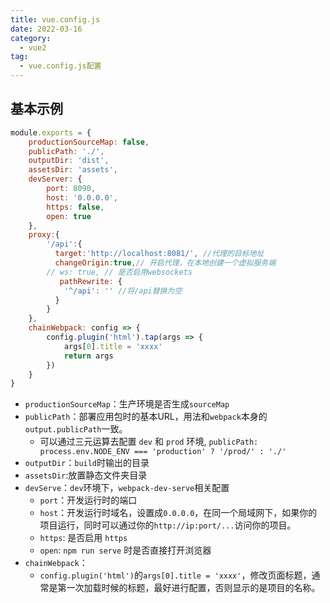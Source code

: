 ```yaml
---
title: vue.config.js
date: 2022-03-16
category:
  - vue2
tag:
  - vue.config.js配置
---
```



## 基本示例
```js
module.exports = {
    productionSourceMap: false,
    publicPath: './',
    outputDir: 'dist',
    assetsDir: 'assets',
    devServer: {
        port: 8090,
        host: '0.0.0.0',
        https: false,
        open: true
    },
    proxy:{
        '/api':{
          target:'http://localhost:8081/', //代理的目标地址
          changeOrigin:true,// 开启代理，在本地创建一个虚拟服务端
        // ws: true, // 是否启用websockets
           pathRewrite: {
            '^/api': '' //将/api替换为空
          }
        }
    },
    chainWebpack: config => {
        config.plugin('html').tap(args => {
            args[0].title = 'xxxx'
            return args
        })
    }
}
```

- `productionSourceMap`：生产环境是否生成`sourceMap`
- `publicPath`：部署应用包时的基本URL，用法和`webpack`本身的`output.publicPath`一致。
    - 可以通过三元运算去配置 `dev` 和 `prod` 环境, `publicPath: process.env.NODE_ENV === 'production' ? '/prod/' : './'`
- `outputDir`：`build`时输出的目录
- `assetsDir`:放置静态文件夹目录
- `devServe`：`dev`环境下，`webpack-dev-serve`相关配置
  - `port`：开发运行时的端口
  - `host`：开发运行时域名，设置成`0.0.0.0`，在同一个局域网下，如果你的项目运行，同时可以通过你的`http://ip:port/...`访问你的项目。
  - `https`: 是否启用 `https`
  - `open`: `npm run serve` 时是否直接打开浏览器
- `chainWebpack`：
  - `config.plugin('html')`的`args[0].title = 'xxxx'`，修改页面标题，通常是第一次加载时候的标题，最好进行配置，否则显示的是项目的名称。
